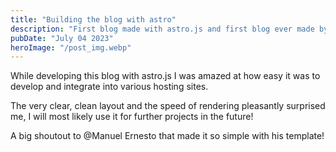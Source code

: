 ```yaml
---
title: "Building the blog with astro"
description: "First blog made with astro.js and first blog ever made by me."
pubDate: "July 04 2023"
heroImage: "/post_img.webp"
---
```


While developing this blog with astro.js I was amazed at how easy it was to develop and integrate into various hosting sites.

The very clear, clean layout and the speed of rendering pleasantly surprised me, I will most likely use it for further projects in the future! 

A big shoutout to @Manuel Ernesto that made it so simple with his template!